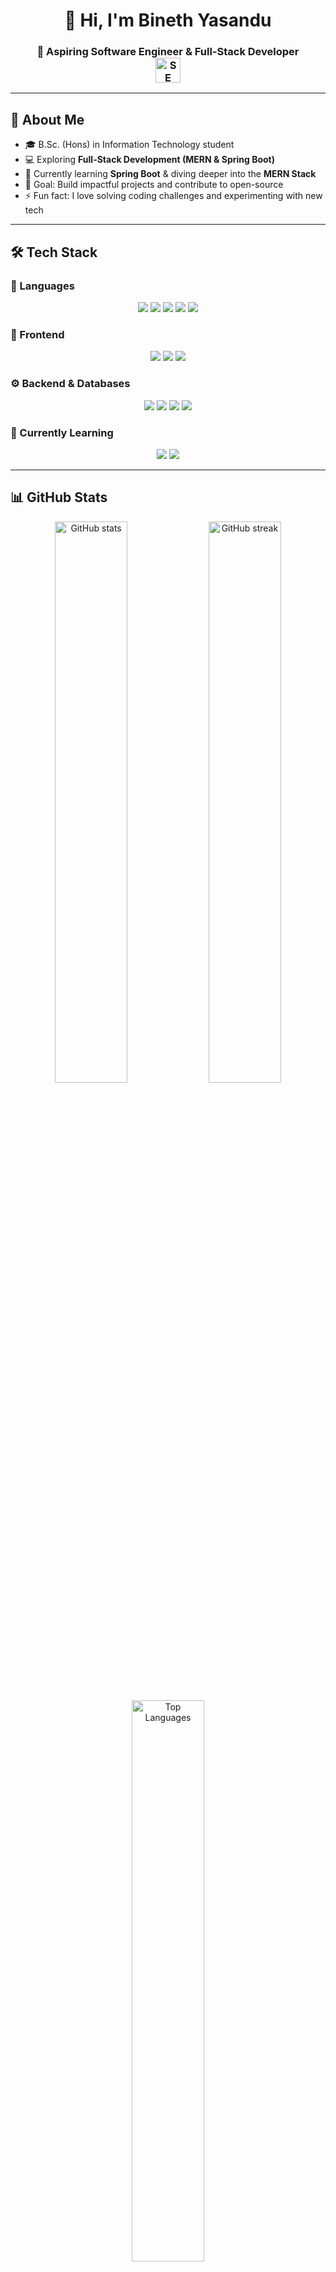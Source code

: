 <h1 align="center">👋 Hi, I'm Bineth Yasandu</h1>
<h3 align="center"> 
  🚀 Aspiring Software Engineer & Full-Stack Developer  
  <br>  
  <img src="https://cdn-icons-png.flaticon.com/512/1055/1055687.png" width="40px" alt="SE Icon"/>  
</h3>

---

## 🌟 About Me
- 🎓 B.Sc. (Hons) in Information Technology student  
- 💻 Exploring **Full-Stack Development (MERN & Spring Boot)**  
- 🌱 Currently learning **Spring Boot** & diving deeper into the **MERN Stack**  
- 🎯 Goal: Build impactful projects and contribute to open-source  
- ⚡ Fun fact: I love solving coding challenges and experimenting with new tech  

---

## 🛠️ Tech Stack  

### 🚩 Languages  
<p align="center"> 
  <img src="https://img.shields.io/badge/C-00599C?style=for-the-badge&logo=c&logoColor=white" />
  <img src="https://img.shields.io/badge/C++-00599C?style=for-the-badge&logo=c%2B%2B&logoColor=white" />
  <img src="https://img.shields.io/badge/Java-orange?style=for-the-badge&logo=openjdk&logoColor=white" />
  <img src="https://img.shields.io/badge/Python-3776AB?style=for-the-badge&logo=python&logoColor=white" />
  <img src="https://img.shields.io/badge/JavaScript-F7DF1E?style=for-the-badge&logo=javascript&logoColor=black" />
</p>

### 🎨 Frontend  
<p align="center"> 
  <img src="https://img.shields.io/badge/HTML5-E34F26?style=for-the-badge&logo=html5&logoColor=white" />
  <img src="https://img.shields.io/badge/CSS3-1572B6?style=for-the-badge&logo=css3&logoColor=white" />
  <img src="https://img.shields.io/badge/React-61DAFB?style=for-the-badge&logo=react&logoColor=black" />
</p>

### ⚙️ Backend & Databases  
<p align="center"> 
  <img src="https://img.shields.io/badge/Node.js-339933?style=for-the-badge&logo=node.js&logoColor=white" />
  <img src="https://img.shields.io/badge/Express.js-000000?style=for-the-badge&logo=express&logoColor=white" />
  <img src="https://img.shields.io/badge/MongoDB-47A248?style=for-the-badge&logo=mongodb&logoColor=white" />
  <img src="https://img.shields.io/badge/SQL-4479A1?style=for-the-badge&logo=mysql&logoColor=white" />
</p>

### 📖 Currently Learning  
<p align="center"> 
  <img src="https://img.shields.io/badge/Spring%20Boot-6DB33F?style=for-the-badge&logo=springboot&logoColor=white" />
  <img src="https://img.shields.io/badge/MERN-000000?style=for-the-badge&logo=mongodb&logoColor=white" />
</p>

---

## 📊 GitHub Stats  
<p align="center">
  <img src="https://github-readme-stats.vercel.app/api?username=bineth-ellepola&show_icons=true&theme=tokyonight" alt="GitHub stats" width="48%"/>
  <img src="https://github-readme-streak-stats.herokuapp.com/?user=bineth-ellepola&theme=tokyonight" alt="GitHub streak" width="48%"/>
</p>

<p align="center">
  <img src="https://github-readme-stats.vercel.app/api/top-langs/?username=bineth-ellepola&layout=compact&theme=tokyonight" alt="Top Languages" width="48%"/>
</p>

---

## 🚀 Projects & Learning Journey  
- 🌐 **MERN Projects** – Building web apps using React, Node.js, Express, MongoDB  
- ☕ **Java & Spring Boot** – Creating APIs and backend systems  
- 📱 Exploring **Mobile App Development** with Android  

---

## 📫 Connect With Me  
<p align="center">
  <a href="https://github.com/bineth-ellepola" target="_blank">
    <img src="https://img.shields.io/badge/GitHub-181717?style=for-the-badge&logo=github" alt="GitHub"/>
  </a>
  <a href="mailto:your-email@example.com" target="_blank">
    <img src="https://img.shields.io/badge/Email-D14836?style=for-the-badge&logo=gmail&logoColor=white" alt="Email"/>
  </a>
  <a href="https://www.linkedin.com/in/your-linkedin" target="_blank">
    <img src="https://img.shields.io/badge/LinkedIn-0077B5?style=for-the-badge&logo=linkedin&logoColor=white" alt="LinkedIn"/>
  </a>
</p>

---

⭐️ *Thanks for visiting my profile! Feel free to explore my repositories and connect with me.*
